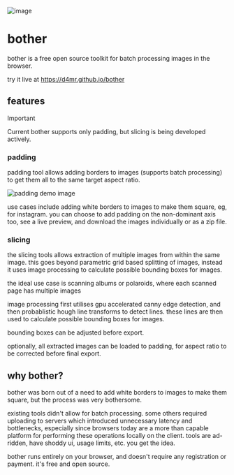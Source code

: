 ![image](https://res.cloudinary.com/dr2xlumqw/image/upload/f_auto,q_auto/ne7yhkhxrl7yn3ekxpla)

# bother
bother is a free open source toolkit for batch processing images in the browser.

try it live at https://d4mr.github.io/bother

## features
> [!IMPORTANT]
> Current bother supports only padding, but slicing is being developed actively.

### padding
padding tool allows adding borders to images (supports batch processing) to get them all to the same target aspect ratio.

![padding demo image](https://res.cloudinary.com/dr2xlumqw/image/upload/f_auto,q_auto/wrlthx1td8bk6f06wrii)

use cases include adding white borders to images to make them square, eg, for instagram. you can choose to add padding on the non-dominant axis too, see a live preview, and download the images individually or as a zip file.

### slicing
the slicing tools allows extraction of multiple images from within the same image. this goes beyond parametric grid based splitting of images, instead it uses image processing to calculate possible bounding boxes for images.

the ideal use case is scanning albums or polaroids, where each scanned page has multiple images

image processing first utilises gpu accelerated canny edge detection, and then probablistic hough line transforms to detect lines. these lines are then used to calculate possible bounding boxes for images.

bounding boxes can be adjusted before export.

optionally, all extracted images can be loaded to padding, for aspect ratio to be corrected before final export.

## why bother?
bother was born out of a need to add white borders to images to make
them square, but the process was very bothersome.

existing tools didn't allow for batch processing. some others required
uploading to servers which introduced unnecessary latency and
bottlenecks, especially since browsers today are a more than capable
platform for performing these operations locally on the client.
tools are ad-ridden, have shoddy ui, usage limits, etc. you get the
idea.

bother runs entirely on your browser, and doesn't require any
registration or payment. it's free and open source.

